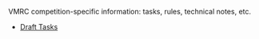 VMRC competition-specific information: tasks, rules, technical notes, etc.


* [Draft Tasks](https://bitbucket.org/osrf/vmrc/wiki/competition/draft_tasks)